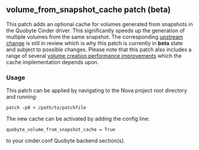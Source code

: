 
## volume_from_snapshot_cache patch (**beta**)

This patch adds an optional cache for volumes generated from snapshots in the Quobyte Cinder driver.
This significantly speeds up the generation of multiple volumes from the same snapshot.
The corresponding [upstream change](https://review.openstack.org/#/c/502974/9) is still in review which is why this patch is currently in **beta** state and subject to possible changes. Please note that this patch also includes a range of several [volume creation performance improvements](https://review.openstack.org/#/c/500782/7) which the cache implementation depends upon.

### Usage

This patch can be applied by navigating to the Nova project root directory and running:

    patch -p0 < /path/to/patchfile

The new cache can be activated by adding the config line:

    quobyte_volume_from_snapshot_cache = True

to your cinder.conf Quobyte backend section(s).